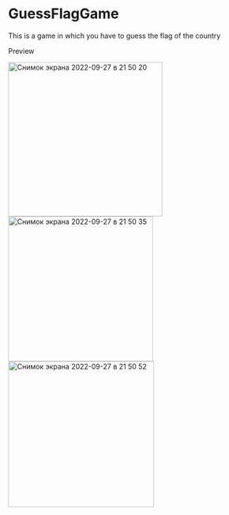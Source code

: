 # GuessFlagGame
This is a game in which you have to guess the flag of the country



Preview



<img width="312" alt="Снимок экрана 2022-09-27 в 21 50 20" src="https://user-images.githubusercontent.com/114521805/192622140-232530b3-68f7-4414-b102-8bca987f6978.png">            <img width="293" alt="Снимок экрана 2022-09-27 в 21 50 35" src="https://user-images.githubusercontent.com/114521805/192622333-6a2eed6e-feb9-45d4-83cd-3774d102edd2.png">                                                              <img width="295" alt="Снимок экрана 2022-09-27 в 21 50 52" src="https://user-images.githubusercontent.com/114521805/192622366-7487f9ee-0853-4ec0-ba9d-a5a951b736e7.png">
